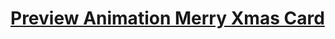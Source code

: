 # [Preview Animation Merry Xmas Card](https://minhducluong.github.io/Pet-Project/Animation-Merry-Xmas-Card/)
